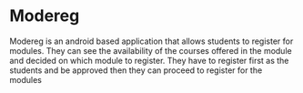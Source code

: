 # Modereg
Modereg is an android based application that allows students to register for modules.  They can see the availability of the courses offered in the module and decided on which module to register. They have to register first as the students and be approved then they can proceed to register for the modules

